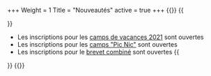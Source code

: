 +++
Weight = 1
Title = "Nouveautés"
active = true
+++
{{<miniposts>}}
{{<article>}}
- Les inscriptions pour les [camps de vacances 2021](/camps/vacances/) sont ouvertes
- Les inscriptions pour les [camps "Pic Nic"](/camps/picnic/) sont ouvertes
- Les inscriptions pour le [brevet combiné](/camps/brevet/) sont ouvertes
{{</article>}}
{{</miniposts>}}
